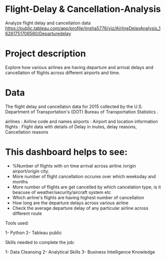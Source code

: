 # Flight-Delay & Cancellation-Analysis

Analyze flight delay and cancellation data 
https://public.tableau.com/app/profile/jinsha5776/viz/AirlineDelayAnalysis_16261751706560/Departuredelay

# Project description

Explore how various airlines are having departure and arrival delays and cancellation of flights across different airports and time.


# Data
The flight delay and cancellaton data for 2015  collected by the U.S. Department of Transportation's (DOT) Bureau of Transportation Statistics .

airlines : Airline code and names
airports : Airport and location information
flights  : Flight data with details of Delay in inutes, delay reasons, Cancellation reasons 


# This dashboard helps to see:

  - %Number of flights with on time arrival across airline /origin airport/origin city. 
  - More number of flight cancellation occures  over which weeksday and months
  - More number of flights are get cancelled by which cancelation type, is it beacuse of weather/security/aircraft system etc
  - Which airline's flights are having highest number of cancellation
  - How long are the departure delays across various airline
  - Check the average departure delay of any particular airline across different route 

Tools used:

1- Python 2- Tableau public

Skills needed to complete the job:

1- Data Cleansing 2- Analytical Skills 3-  Business Intelligence Knowledge




